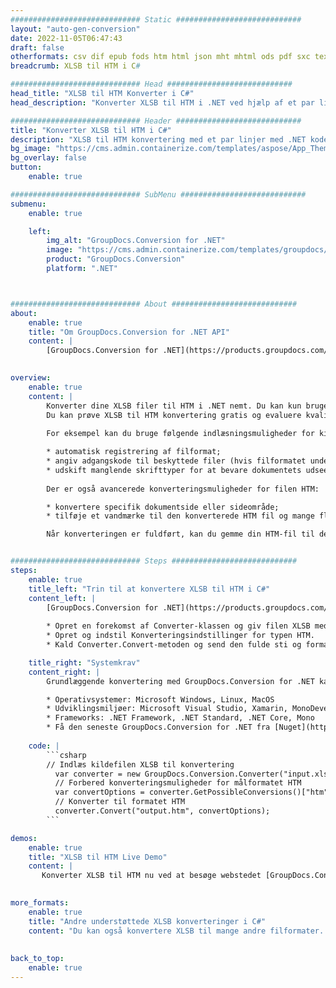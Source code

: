 ```yaml
---
############################# Static ############################
layout: "auto-gen-conversion"
date: 2022-11-05T06:47:43
draft: false
otherformats: csv dif epub fods htm html json mht mhtml ods pdf sxc tex tsv xlam xls xlsb xlsm xlsx xlt xltm xltx xml xps
breadcrumb: XLSB til HTM i C#

############################# Head ############################
head_title: "XLSB til HTM Konverter i C#"
head_description: "Konverter XLSB til HTM i .NET ved hjælp af et par linjer kode. Brug GroupDocs Document Conversion API til at konvertere over 160 filformater."

############################# Header ############################
title: "Konverter XLSB til HTM i C#"
description: "XLSB til HTM konvertering med et par linjer med .NET kode"
bg_image: "https://cms.admin.containerize.com/templates/aspose/App_Themes/V3/images/bg/header1.png"
bg_overlay: false
button:
    enable: true

############################# SubMenu ############################
submenu:
    enable: true

    left:
        img_alt: "GroupDocs.Conversion for .NET"
        image: "https://cms.admin.containerize.com/templates/groupdocs/images/product-logos/90x90-noborder/groupdocs-conversion-net.png"
        product: "GroupDocs.Conversion"
        platform: ".NET"



############################# About ############################
about:
    enable: true
    title: "Om GroupDocs.Conversion for .NET API"
    content: |
        [GroupDocs.Conversion for .NET](https://products.groupdocs.com/conversion/net/) kan bruges til at konvertere Microsoft Word, Excel, PowerPoint, PDF, Visio og andre formater. GroupDocs.Conversion er en selvstændig API, der er velegnet til back-end og interne systemer, hvor høj ydeevne er påkrævet. Det afhænger ikke af nogen software som Microsoft eller Open Office.
    

overview:
    enable: true
    content: |
        Konverter dine XLSB filer til HTM i .NET nemt. Du kan kun bruge et par C# kodelinjer i enhver platform efter eget valg, såsom - Windows, Linux, macOS.
        Du kan prøve XLSB til HTM konvertering gratis og evaluere kvaliteten af ​​konverteringsresultaterne. Sammen med simple filkonverteringsscenarier kan du prøve mere avancerede muligheder for at indlæse kilden XLSB fil og for at gemme output HTM resultat. 
        
        For eksempel kan du bruge følgende indlæsningsmuligheder for kilden XLSB:

        * automatisk registrering af filformat;
        * angiv adgangskode til beskyttede filer (hvis filformatet understøtter det);
        * udskift manglende skrifttyper for at bevare dokumentets udseende.
        
        Der er også avancerede konverteringsmuligheder for filen HTM:

        * konvertere specifik dokumentside eller sideområde;
        * tilføje et vandmærke til den konverterede HTM fil og mange flere.

        Når konverteringen er fuldført, kan du gemme din HTM-fil til den lokale filsti eller ethvert tredjepartslager som FTP, Amazon S3, Google Drive, Dropbox osv. Bemærk venligst - for at konvertere XLSB til {{ TO}} er der ikke behov for yderligere software installeret - som MS Office, Open Office, Adobe Acrobat Reader osv.


############################# Steps ############################
steps:
    enable: true
    title_left: "Trin til at konvertere XLSB til HTM i C#"
    content_left: |
        [GroupDocs.Conversion for .NET](https://products.groupdocs.com/conversion/net/) gør det nemt for udviklere at konvertere en XLSB fil til HTM med et par linjer kode.
        
        * Opret en forekomst af Converter-klassen og giv filen XLSB med den fulde sti
        * Opret og indstil Konverteringsindstillinger for typen HTM.
        * Kald Converter.Convert-metoden og send den fulde sti og format (HTM) som en parameter

    title_right: "Systemkrav"
    content_right: |
        Grundlæggende konvertering med GroupDocs.Conversion for .NET kan udføres med nogle få enkle trin. Vores API'er understøttes på alle større platforme og operativsystemer. Før du udfører koden nedenfor, skal du sørge for, at du har følgende forudsætninger installeret på dit system.

        * Operativsystemer: Microsoft Windows, Linux, MacOS
        * Udviklingsmiljøer: Microsoft Visual Studio, Xamarin, MonoDevelop
        * Frameworks: .NET Framework, .NET Standard, .NET Core, Mono
        * Få den seneste GroupDocs.Conversion for .NET fra [Nuget](https://www.nuget.org/packages/groupdocs.conversion)
         
    code: |
        ```csharp    
        // Indlæs kildefilen XLSB til konvertering
          var converter = new GroupDocs.Conversion.Converter("input.xlsb");
          // Forbered konverteringsmuligheder for målformatet HTM
          var convertOptions = converter.GetPossibleConversions()["htm"].ConvertOptions;
          // Konverter til formatet HTM
          converter.Convert("output.htm", convertOptions);
        ```

demos:
    enable: true
    title: "XLSB til HTM Live Demo"
    content: |
       Konverter XLSB til HTM nu ved at besøge webstedet [GroupDocs.Conversion App](https://products.groupdocs.app/conversion/family). Online demo har følgende fordele
          

more_formats:
    enable: true
    title: "Andre understøttede XLSB konverteringer i C#"
    content: "Du kan også konvertere XLSB til mange andre filformater. Se venligst listen nedenfor."
       
       
back_to_top:
    enable: true
---
```

